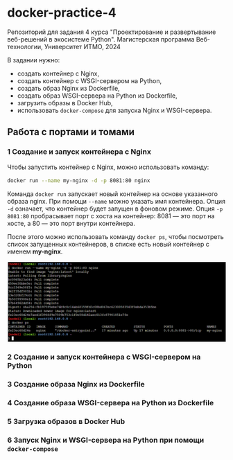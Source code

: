 # docker-practice-4

Репозиторий для задания 4 курса "Проектирование и развертывание веб-решений в экосистеме Python". Магистерская программа Веб-технологии, Университет ИТМО, 2024

В задании нужно:

- создать контейнер с Nginx,
- создать контейнер с WSGI-сервером на Python,
- создать образ Nginx из Dockerfile,
- создать образ WSGI-сервера на Python из Dockerfile,
- загрузить образы в Docker Hub,
- использовать `docker-compose` для запуска Nginx и WSGI-сервера.

## Работа с портами и томами

### 1 Создание и запуск контейнера с Nginx

Чтобы запустить контейнер с Nginx, можно использовать команду:

```bash
docker run --name my-nginx -d -p 8081:80 nginx
```

Команда `docker run` запускает новый контейнер на основе указанного образа nginx. При помощи `--name` можно указать имя контейнера. Опция `-d` означает, что контейнер будет запущен в фоновом режиме. Опция `-p 8081:80` пробрасывает порт с хоста на контейнер: 8081 — это порт на хосте, а 80 — это порт внутри контейнера.

После этого можно использовать команду `docker ps`, чтобы посмотреть список запущенных контейнеров, в списке есть новый контейнер с именем **my-nginx**.

![Создание и запуск контейнера с Nginx](images/Screenshot-2024-12-19-01-58-24.png)

### 2 Создание и запуск контейнера с WSGI-сервером на Python

### 3 Создание образа Nginx из Dockerfile

### 4 Создание образа WSGI-сервера на Python из Dockerfile

### 5 Загрузка образов в Docker Hub

### 6 Запуск Nginx и WSGI-сервера на Python при помощи `docker-compose`
